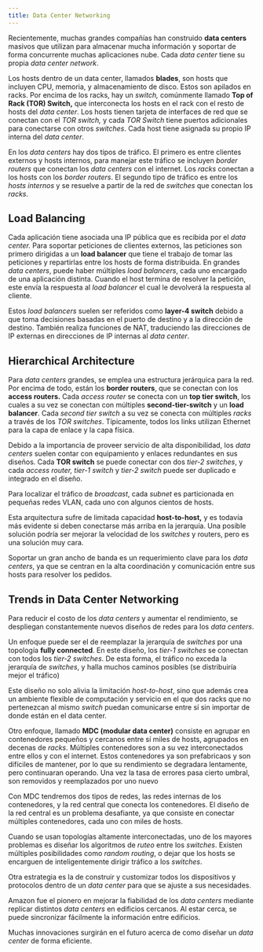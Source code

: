 ```yaml
---
title: Data Center Networking
---
```


Recientemente, muchas grandes compañías han construido **data centers** masivos que utilizan para almacenar mucha información y soportar de forma concurrente muchas aplicaciones nube. Cada *data center* tiene su propia *data center network*.

Los hosts dentro de un data center, llamados **blades**, son hosts que incluyen CPU, memoria, y almacenamiento de disco. Estos son apilados en racks. Por encima de los racks, hay un *switch,* comúnmente llamado **Top of Rack (TOR) Switch,** que interconecta los hosts en el rack con el resto de hosts del *data center*. Los hosts tienen tarjeta de interfaces de red que se conectan con el *TOR switch,* y cada *TOR Switch* tiene puertos adicionales para conectarse con otros *switches*. Cada host tiene asignada su propio IP interna del *data center*.

En los *data centers* hay dos tipos de tráfico. El primero es entre clientes externos y hosts internos, para manejar este tráfico se incluyen *border routers* que conectan los *data centers* con el internet. Los *racks* conectan a los hosts con los *border routers*. El segundo tipo de tráfico es entre los *hosts internos* y se resuelve a partir de la red de *switches* que conectan los *racks*.

## Load Balancing

Cada aplicación tiene asociada una IP pública que es recibida por el *data center.* Para soportar peticiones de clientes externos, las peticiones son primero dirigidas a un **load balancer** que tiene el trabajo de tomar las peticiones y repartirlas entre los hosts de forma distribuida. En grandes *data centers*, puede haber múltiples *load balancers*, cada uno encargado de una aplicación distinta. Cuando el host termina de resolver la petición, este envía la respuesta al *load balancer* el cual le devolverá la respuesta al cliente.

Estos *load balancers* suelen ser referidos como **layer-4 switch** debido a que toma decisiones basadas en el puerto de destino y a la dirección de destino. También realiza funciones de NAT, traduciendo las direcciones de IP externas en direcciones de IP internas al *data center*.

## Hierarchical Architecture

Para *data centers* grandes, se emplea una estructura jerárquica para la red. Por encima de todo, están los **border routers**, que se conectan con los **access routers.** Cada *access router* se conecta con un **top tier switch**, los cuales a su vez se conectan con múltiples **second-tier-switch** y un **load balancer**. Cada *second tier switch* a su vez se conecta con múltiples *racks* a través de los *TOR switches*. Típicamente, todos los links utilizan Ethernet para la capa de enlace y la capa física.

Debido a la importancia de proveer servicio de alta disponibilidad, los *data centers* suelen contar con equipamiento y enlaces redundantes en sus diseños. Cada **TOR switch** se puede conectar con dos *tier-2 switches*, y cada *access router, tier-1 switch* y *tier-2 switch* puede ser duplicado e integrado en el diseño.

Para localizar el tráfico de *broadcast*, cada *subnet* es particionada en pequeñas redes VLAN, cada uno con algunos cientos de hosts.

Esta arquitectura sufre de limitada capacidad **host-to-host,** y es todavía más evidente si deben conectarse más arriba en la jerarquía. Una posible solución podría ser mejorar la velocidad de los *switches* y routers, pero es una solución muy cara.

Soportar un gran ancho de banda es un requerimiento clave para los *data centers*, ya que se centran en la alta coordinación y comunicación entre sus hosts para resolver los pedidos.

## Trends in Data Center Networking

Para reducir el costo de los *data centers* y aumentar el rendimiento, se despliegan constantemente nuevos diseños de redes para los *data centers*.

Un enfoque puede ser el de reemplazar la jerarquía de *switches* por una topología **fully connected**. En este diseño, los *tier-1 switches* se conectan con todos los *tier-2 switches*. De esta forma, el tráfico no exceda la jerarquía de *switches*, y halla muchos caminos posibles (se distribuiría mejor el tráfico)

Este diseño no solo alivia la limitación *host-to-host*, sino que además crea un ambiente flexible de computación y servicio en el que dos racks que no pertenezcan al mismo *switch* puedan comunicarse entre sí sin importar de donde están en el data center.

Otro enfoque, llamado **MDC (modular data center)** consiste en agrupar en contenedores pequeños y cercanos entre sí miles de hosts, agrupados en decenas de *racks*. Múltiples contenedores son a su vez interconectados entre ellos y con el internet. Estos contenedores ya son prefabricaos y son difíciles de mantener, por lo que su rendimiento se degradara lentamente, pero continuaran operando. Una vez la tasa de errores pasa cierto umbral, son removidos y reemplazados por uno nuevo

Con MDC tendremos dos tipos de redes, las redes internas de los contenedores, y la red central que conecta los contenedores. El diseño de la red central es un problema desafiante, ya que consiste en conectar múltiples contenedores, cada uno con miles de hosts.

Cuando se usan topologías altamente interconectadas, uno de los mayores problemas es diseñar los algoritmos de *ruteo* entre los *switches*. Existen múltiples posibilidades como *random routing*, o dejar que los hosts se encarguen de inteligentemente dirigir tráfico a los *switches*.

Otra estrategia es la de construir y customizar todos los dispositivos y protocolos dentro de un *data center* para que se ajuste a sus necesidades.

Amazon fue el pionero en mejorar la fiabilidad de los *data centers* mediante replicar distintos *data centers* en edificios cercanos. Al estar cerca, se puede sincronizar fácilmente la información entre edificios.

Muchas innovaciones surgirán en el futuro acerca de como diseñar un *data center* de forma eficiente.

